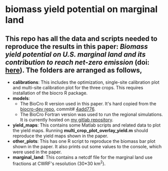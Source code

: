 # biomass yield potential on marginal land
## This repo has all the data and scripts needed to reproduce the results in this paper: _Biomass yield potential on U.S. marginal land and its contribution to reach net-zero emission_ (doi: [here](https://doi.org/10.1111/gcbb.13128)). The folders are arranged as follows,
- **calibrations**: This includes the optimization, single-site calibration plot and multi-site calibration plot for the three crops. This requires installation of the biocro R package.
- **models**:
  - The BioCro R version used in this paper. It's hard copied from the [biocro-dev repo](https://github.com/ebimodeling/biocro-dev/tree/direct_radiation_input), commit# [4add776](https://github.com/ebimodeling/biocro-dev/commit/4add77653db448cb553fc86b49cb3ed50ce73a2d).
  - The BioCro Fortran version was used to run the regional simulations. It is currently hosted on [my gitlab repository](https://gitlab.com/yufeng87/biocro_offline_fortran).
- **yield_maps**: This contains some Matlab scripts and related data to plot the yield maps. Running **multi_crop_plot_overlay_yield.m** should reproduce the yield maps shown in the paper.
- **other_plots**: This has one R script to reproduce the biomass bar plot shown in the paper. It also prints out some values to the console, which were used in the paper.
- **marginal_land**: This contains a netcdf file for the marginal land use fractions at CWRF's resolution (30*30 km<sup>2</sup>). 
